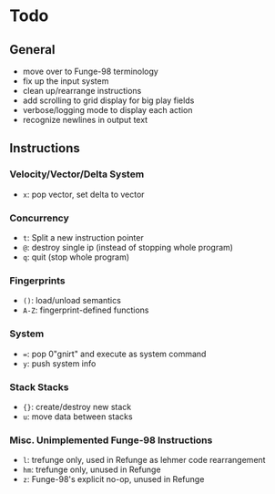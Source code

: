 # Todo
## General
- move over to Funge-98 terminology
- fix up the input system
- clean up/rearrange instructions
- add scrolling to grid display for big play fields
- verbose/logging mode to display each action
- recognize newlines in output text

## Instructions
### Velocity/Vector/Delta System
- `x`: pop vector, set delta to vector
### Concurrency
- `t`: Split a new instruction pointer
- `@`: destroy single ip (instead of stopping whole program)
- `q`: quit (stop whole program)
### Fingerprints
- `()`: load/unload semantics
- `A-Z`: fingerprint-defined functions
### System
- `=`: pop 0"gnirt" and execute as system command
- `y`: push system info
### Stack Stacks
- `{}`: create/destroy new stack
- `u`: move data between stacks
### Misc. Unimplemented Funge-98 Instructions
- `l`: trefunge only, used in Refunge as lehmer code rearrangement
- `hm`: trefunge only, unused in Refunge
- `z`: Funge-98's explicit no-op, unused in Refunge
